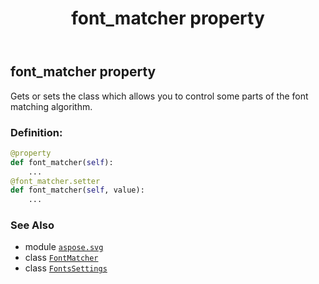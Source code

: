 ﻿---
title: font_matcher property
second_title: Aspose.SVG for Python via .NET API References
description: 
type: docs
weight: 60
url: /python-net/aspose.svg/fontssettings/font_matcher/
is_root: false
---

## font_matcher property


Gets or sets the class which allows you to control some parts of the font matching algorithm.
### Definition:
```python
@property
def font_matcher(self):
    ...
@font_matcher.setter
def font_matcher(self, value):
    ...
```

### See Also
* module [`aspose.svg`](../../)
* class [`FontMatcher`](/svg/python-net/aspose.svg.rendering.fonts/fontmatcher)
* class [`FontsSettings`](/svg/python-net/aspose.svg/fontssettings)
